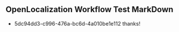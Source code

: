 ## OpenLocalization Workflow Test MarkDown
* 5dc94dd3-c996-476a-bc6d-4a010be1e112 
thanks!<!--HONumber=Feb16_HO4-->
